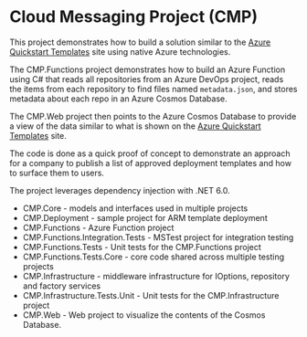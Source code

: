 # Cloud Messaging Project (CMP)

This project demonstrates how to build a solution similar to the [Azure Quickstart Templates](https://azure.microsoft.com/en-us/resources/templates/) site
using native Azure technologies. 

The CMP.Functions project demonstrates how to build an Azure Function using C# that reads all repositories 
from an Azure DevOps project, reads the items from each repository to find files named `metadata.json`, 
and stores metadata about each repo in an Azure Cosmos Database. 

The CMP.Web project then points to the Azure Cosmos Database to provide a view of the data similar to 
what is shown on the [Azure Quickstart Templates](https://azure.microsoft.com/en-us/resources/templates/) site.

The code is done as a quick proof of concept to demonstrate an approach for a company to publish a list
of approved deployment templates and how to surface them to users.

The project leverages dependency injection with .NET 6.0.

- CMP.Core - models and interfaces used in multiple projects
- CMP.Deployment - sample project for ARM template deployment
- CMP.Functions - Azure Function project
- CMP.Functions.Integration.Tests - MSTest project for integration testing
- CMP.Functions.Tests - Unit tests for the CMP.Functions project
- CMP.Functions.Tests.Core - core code shared across multiple testing projects
- CMP.Infrastructure - middleware infrastructure for IOptions, repository and factory services
- CMP.Infrastructure.Tests.Unit - Unit tests for the CMP.Infrastructure project
- CMP.Web - Web project to visualize the contents of the Cosmos Database.

